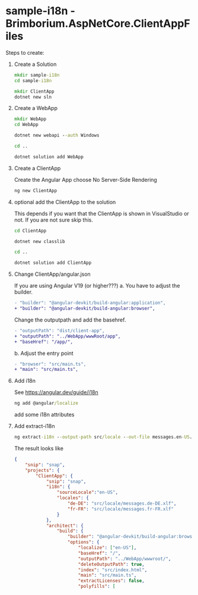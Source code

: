 # sample-i18n - Brimborium.AspNetCore.ClientAppFiles

Steps to create:

1. Create a Solution

    ```cmd
    mkdir sample-i18n
    cd sample-i18n
    
    mkdir ClientApp
    dotnet new sln
    ```

1. Create a WebApp

    ```cmd
    mkdir WebApp
    cd WebApp

    dotnet new webapi --auth Windows

    cd ..

    dotnet solution add WebApp
    ```

1. Create a ClientApp

    Create the Angular App choose No Server-Side Rendering

    ```cmd
    ng new ClientApp
    ```

1. optional add the ClientApp to the solution

    This depends if you want that the ClientApp is shown in VisualStudio or not.
    If you are not sure skip this.

    ```cmd
    cd ClientApp

    dotnet new classlib

    cd ..

    dotnet solution add ClientApp
    ```

1. Change ClientApp/angular.json

    If you are using Angular V19 (or higher???)
    a. You have to adjust the builder.

    ```diff
    - "builder": "@angular-devkit/build-angular:application",
    + "builder": "@angular-devkit/build-angular:browser",
    ```

    Change the outputpath and add the basehref.

    ```diff
    - "outputPath": "dist/client-app",
    + "outputPath": "../WebApp/wwwRoot/app",
    + "baseHref": "/app/",
    ```

    b. Adjust the entry point

    ```diff
    - "browser": "src/main.ts",
    + "main": "src/main.ts",
    ```

1. Add i18n

    See https://angular.dev/guide/i18n

    ```cmd
    ng add @angular/localize
    ```

    add some i18n attributes

1. Add extract-i18n

    ```cmd
    ng extract-i18n --output-path src/locale --out-file messages.en-US.xlf
    ```



    The result looks like 

    ```json
    {
        "snip": "snap",
        "projects": {
            "ClientApp": {
                "snip": "snap",
                "i18n": {
                    "sourceLocale":"en-US",
                    "locales": {
                        "de-DE": "src/locale/messages.de-DE.xlf",
                        "fr-FR": "src/locale/messages.fr-FR.xlf"
                    }
                },
                "architect": {
                    "build": {
                        "builder": "@angular-devkit/build-angular:browser",
                        "options": {
                            "localize": ["en-US"],
                            "baseHref": "/",
                            "outputPath": "../WebApp/wwwroot/",
                            "deleteOutputPath": true,
                            "index": "src/index.html",
                            "main": "src/main.ts",
                            "extractLicenses": false,
                            "polyfills": [
    ```
